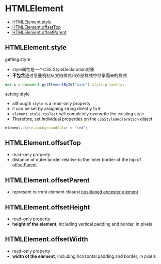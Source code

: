 # HTMLElement

- [HTMLElement.style](#htmlelementstyle)
- [HTMLElement.offsetTop](#htmlelementoffsettop)
- [HTMLElement.offsetParent](#htmlelementoffsetparent)

## HTMLElement.style

getting style

- style属性是一个CSS StyleDeclaration对象
- **不包含**通过层叠机制从文档样式和外部样式中继承而来的样式

```javascript
var x = document.getElementById("maze").style.property;
```

setting style

- althougth `style` is a read-only property
- it can be set by assigning string directly to it
- `element.style.cssTest` will completely overwrite the existing style
- Therefore, set individual properties on the `CSSStyleDeclaration` object

```js
element.style.backgroundColor = "red";
```

## HTMLElement.offsetTop

- read-only property
- distance of outer border relative to the inner border of the top of [offsetParent](#htmlelementoffsetparent)

## HTMLElement.offsetParent

- represent current element closest [positioned ancestor element](../webdev/css-positioning.md#positioned-element)

## HTMLElement.offsetHeight

- read-only property
- **height of the element**, including vertical padding and border, in pixels

## HTMLElement.offsetWidth

- read-only property
- **width of the element**, including horizontal padding and border, in pixels

